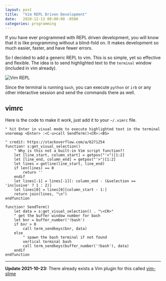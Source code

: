```yaml
---
layout: post
title:  "Vim REPL Driven Development"
date:   2020-12-13 00:00:00 -0500
categories: programming
---
```


If you have ever programmed with REPL driven development, you will know
that it is like programming without a blind-fold on. It makes development
so much easier, faster, and have fewer errors.

So I decided to add a generic REPL to vim. This is so simple, yet so
effective and flexible. The idea is to send highlighted text to the
`terminal` window (included in vim already).

![Vim REPL](/assets/vim-repl.gif)

Since the terminal is running `bash`, you can execute `python` or `irb`
or any other interactive session and send the commands there as well.

## vimrc
Here is the code to make it work, just add it to your `~/.vimrc` file.

```vimrc
" hit Enter in visual mode to execute highlighted text in the terminal
vnoremap <Enter> :<C-u>call SendTerm()<CR>:<BS>

" credit: https://stackoverflow.com/a/6271254
function! s:get_visual_selection()
    " Why is this not a built-in Vim script function?!
    let [line_start, column_start] = getpos("'<")[1:2]
    let [line_end, column_end] = getpos("'>")[1:2]
    let lines = getline(line_start, line_end)
    if len(lines) == 0
        return ''
    endif
    let lines[-1] = lines[-1][: column_end - (&selection == 'inclusive' ? 1 : 2)]
    let lines[0] = lines[0][column_start - 1:]
    return join(lines, "\n")
endfunction

function! SendTerm()
    let data = s:get_visual_selection() . "\<CR>"
    " get the buffer window number for bash
    let bnr = buffer_number('!bash')
    if bnr > 0
        call term_sendkeys(bnr, data)
    else
        " spawn the bash terminal if not found
        vertical terminal bash
        call term_sendkeys(buffer_number('!bash'), data)
    endif
endfunction
```

---

**Update 2021-10-23:** There already exists a Vim plugin for this called [vim-slime](https://github.com/jpalardy/vim-slime)
